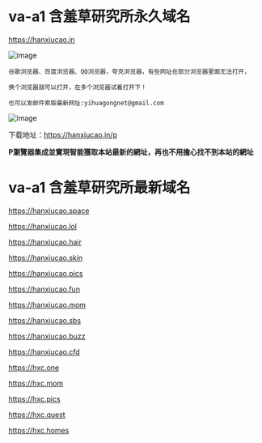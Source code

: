 # va-a1 含羞草研究所永久域名
https://hanxiucao.in 

![image](https://github.com/yihuagongnet/va-a1/assets/141849781/559f19ee-440e-4eac-a982-6932c77dacb3)

```
谷歌浏览器、百度浏览器、QQ浏览器，夸克浏览器，有些网址在部分浏览器里面无法打开，

换个浏览器就可以打开，在多个浏览器试着打开下！

也可以发邮件索取最新网址:yihuagongnet@gmail.com
```

![image](https://github.com/yihuagongnet/va-a1/assets/141849781/b5817805-9ca1-41d4-a924-18596d56a350)

下载地址：https://hanxiucao.in/p

**P瀏覽器集成並實現智能獲取本站最新的網址，再也不用擔心找不到本站的網址**

# va-a1 含羞草研究所最新域名
https://hanxiucao.space

https://hanxiucao.lol

https://hanxiucao.hair

https://hanxiucao.skin

https://hanxiucao.pics

https://hanxiucao.fun

https://hanxiucao.mom

https://hanxiucao.sbs
 
https://hanxiucao.buzz

https://hanxiucao.cfd

https://hxc.one

https://hxc.mom

https://hxc.pics

https://hxc.quest

https://hxc.homes
